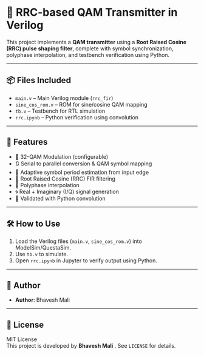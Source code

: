# 🚀 RRC-based QAM Transmitter in Verilog

This project implements a **QAM transmitter** using a **Root Raised Cosine (RRC) pulse shaping filter**, complete with symbol synchronization, polyphase interpolation, and testbench verification using Python.

---

## 📦 Files Included

- `main.v` – Main Verilog module (`rrc_fir`)
- `sine_cos_rom.v` – ROM for sine/cosine QAM mapping
- `tb.v` – Testbench for RTL simulation
- `rrc.ipynb` – Python verification using convolution

---

## 🧠 Features

- 📡 32-QAM Modulation (configurable)
- 🔃 Serial to parallel conversion & QAM symbol mapping
- 🎯 Adaptive symbol period estimation from input edge
- 🧮 Root Raised Cosine (RRC) FIR filtering
- 🧩 Polyphase interpolation
- 🌀 Real + Imaginary (I/Q) signal generation
- 🧪 Validated with Python convolution

---

## 🛠️ How to Use

1. Load the Verilog files (`main.v`, `sine_cos_rom.v`) into ModelSim/QuestaSim.
2. Use `tb.v` to simulate.
3. Open `rrc.ipynb` in Jupyter to verify output using Python.

---

## 👤 Author 

- **Author**: Bhavesh Mali  
---

## 📄 License

MIT License  
This project is developed by **Bhavesh Mali** .
See `LICENSE` for details.
